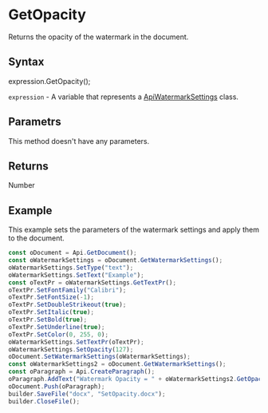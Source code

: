 # GetOpacity

Returns the opacity of the watermark in the document.

## Syntax

expression.GetOpacity();

`expression` - A variable that represents a [ApiWatermarkSettings](../ApiWatermarkSettings.md) class.

## Parametrs

This method doesn't have any parameters.

## Returns

Number

## Example

This example sets the parameters of the watermark settings and apply them to the document.

```javascript
const oDocument = Api.GetDocument();
const oWatermarkSettings = oDocument.GetWatermarkSettings();
oWatermarkSettings.SetType("text");
oWatermarkSettings.SetText("Example");
const oTextPr = oWatermarkSettings.GetTextPr();
oTextPr.SetFontFamily("Calibri");
oTextPr.SetFontSize(-1);
oTextPr.SetDoubleStrikeout(true);
oTextPr.SetItalic(true);
oTextPr.SetBold(true);
oTextPr.SetUnderline(true);
oTextPr.SetColor(0, 255, 0);
oWatermarkSettings.SetTextPr(oTextPr);
oWatermarkSettings.SetOpacity(127);
oDocument.SetWatermarkSettings(oWatermarkSettings);
const oWatermarkSettings2 = oDocument.GetWatermarkSettings();
const oParagraph = Api.CreateParagraph();
oParagraph.AddText("Watermark Opacity = " + oWatermarkSettings2.GetOpacity());
oDocument.Push(oParagraph);
builder.SaveFile("docx", "SetOpacity.docx");
builder.CloseFile();
```